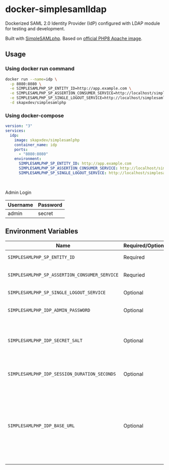 # docker-simplesamlldap

Dockerized SAML 2.0 Identity Provider (IdP) configured with LDAP module for testing and development.

Built with [SimpleSAMLphp](https://simplesamlphp.org/). Based on [official PHP8 Apache image](https://hub.docker.com/_/php/).

## Usage

### Using docker run command

```sh
docker run --name=idp \
  -p 8080:8080 \
  -e SIMPLESAMLPHP_SP_ENTITY_ID=http://app.example.com \
  -e SIMPLESAMLPHP_SP_ASSERTION_CONSUMER_SERVICE=http://localhost/simplesaml/module.php/saml/sp/saml2-acs.php/test-sp \
  -e SIMPLESAMLPHP_SP_SINGLE_LOGOUT_SERVICE=http://localhost/simplesaml/module.php/saml/sp/saml2-logout.php/test-sp \
  -d skapxdev/simplesamlphp
```

### Using docker-compose

```yml
version: "3"
services:
  idp:
    image: skapxdev/simplesamlphp
    container_name: idp
    ports:
      - "8080:8080"
    environment:
      SIMPLESAMLPHP_SP_ENTITY_ID: http://app.example.com
      SIMPLESAMLPHP_SP_ASSERTION_CONSUMER_SERVICE: http://localhost/simplesaml/module.php/saml/sp/saml2-acs.php/test-sp
      SIMPLESAMLPHP_SP_SINGLE_LOGOUT_SERVICE: http://localhost/simplesaml/module.php/saml/sp/saml2-logout.php/test-sp
```
<br>

Admin Login

| Username |Password |
|----------|---|
| admin    |secret|

## Environment Variables

| Name                                          |Required/Optional|Description|
|-----------------------------------------------|---|---|
|  `SIMPLESAMLPHP_SP_ENTITY_ID`                 |Required|The entity ID of your SP.|
|`SIMPLESAMLPHP_SP_ASSERTION_CONSUMER_SERVICE` |Requried|The assertion consumer service of your SP.|
|`SIMPLESAMLPHP_SP_SINGLE_LOGOUT_SERVICE`      |Optional|The single logout url of your SP.|
| `SIMPLESAMLPHP_IDP_ADMIN_PASSWORD`            |Optional|The password of admin of this IdP. Default is `secret`.|
| `SIMPLESAMLPHP_IDP_SECRET_SALT`               |Optional|This is a secret salt used by this IdP when it needs to generate a secure hash of a value. Default is `defaultsecretsalt`.|
|`SIMPLESAMLPHP_IDP_SESSION_DURATION_SECONDS`  |Optional|This value is the duration of the session of this IdP in seconds.|
| `SIMPLESAMLPHP_IDP_BASE_URL`                  |Optional|This value allows you to override the base URL. Valuable for setting an `https://` base url behind a reverse proxy. **If you set this variable, please end it with a trailing `/`** example: `https://my.proxy.com/` Default is `` (empty string).|
